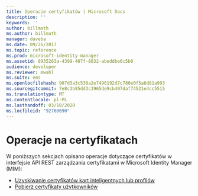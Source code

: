 ```yaml
---
title: Operacje certyfikatów | Microsoft Docs
description: ''
keywords: ''
author: billmath
ms.author: billmath
manager: daveba
ms.date: 09/26/2017
ms.topic: reference
ms.prod: microsoft-identity-manager
ms.assetid: 8935263a-4399-407f-8032-abeddbe6c5b0
audience: developer
ms.reviewer: mwahl
ms.suite: ems
ms.openlocfilehash: 907d3a3c530a2e7496192d7c780e0f5a6d81a993
ms.sourcegitcommit: 7e8c3b85dd3c3965de9cb407daf74521e4cc5515
ms.translationtype: MT
ms.contentlocale: pl-PL
ms.lasthandoff: 03/10/2020
ms.locfileid: "92760690"
---
```

# <a name="certificate-operations"></a>Operacje na certyfikatach
W poniższych sekcjach opisano operacje dotyczące certyfikatów w interfejsie API REST zarządzania certyfikatami w Microsoft Identity Manager (MIM):

- [Uzyskiwanie certyfikatów kart inteligentnych lub profilów](get-smartcard-profile-certificates.md)
- [Pobierz certyfikaty użytkowników](get-user-certificates.md)
